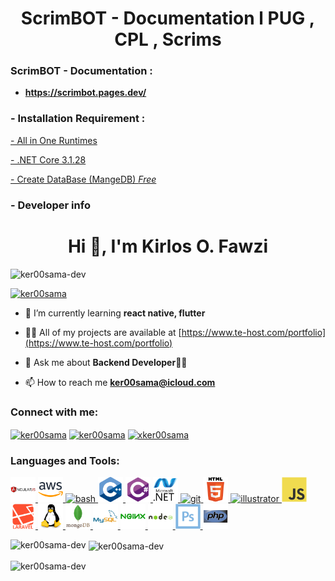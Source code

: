 <h1 align="center">ScrimBOT - Documentation l PUG , CPL , Scrims </h1>

<h3 align="left">ScrimBOT - Documentation :</h3>

- **https://scrimbot.pages.dev/**

<h3 align="left">- Installation Requirement :</h3>

<a href="https://www.computerbase.de/downloads/systemtools/all-in-one-runtimes/">- All in One Runtimes </a>
 
<a href="https://github.com/dotnet/core/blob/main/release-notes/3.1/3.1.28/3.1.28.md?WT.mc_id=dotnet-35129-website">- .NET Core 3.1.28</a>

<a href="https://www.mongodb.com/cloud/atlas/register">- Create DataBase (MangeDB) *Free*</a>

<h3 align="left">- Developer info </h3>

<h1 align="center">Hi 👋, I'm Kirlos O. Fawzi</h1>

<p align="left"> <img src="https://komarev.com/ghpvc/?username=ker00sama-dev&label=Profile%20views&color=0e75b6&style=flat" alt="ker00sama-dev" /> </p>

<p align="left"> <a href="https://twitter.com/ker00sama" target="blank"><img src="https://img.shields.io/twitter/follow/ker00sama?logo=twitter&style=for-the-badge" alt="ker00sama" /></a> </p>

- 🌱 I’m currently learning **react native, flutter**

- 👨‍💻 All of my projects are available at [https://www.te-host.com/portfolio](https://www.te-host.com/portfolio)

- 💬 Ask me about **Backend Developer👨‍💻**

- 📫 How to reach me **ker00sama@icloud.com**

<h3 align="left">Connect with me:</h3>
<p align="left">
<a href="https://twitter.com/ker00sama" target="blank"><img align="center" src="https://raw.githubusercontent.com/rahuldkjain/github-profile-readme-generator/master/src/images/icons/Social/twitter.svg" alt="ker00sama" height="30" width="40" /></a>
<a href="https://fb.com/ker00sama" target="blank"><img align="center" src="https://raw.githubusercontent.com/rahuldkjain/github-profile-readme-generator/master/src/images/icons/Social/facebook.svg" alt="ker00sama" height="30" width="40" /></a>
<a href="https://instagram.com/xker00sama" target="blank"><img align="center" src="https://raw.githubusercontent.com/rahuldkjain/github-profile-readme-generator/master/src/images/icons/Social/instagram.svg" alt="xker00sama" height="30" width="40" /></a>
</p>

<h3 align="left">Languages and Tools:</h3>
<p align="left"> <a href="https://angular.io" target="_blank" rel="noreferrer"> <img src="https://raw.githubusercontent.com/devicons/devicon/master/icons/angularjs/angularjs-original-wordmark.svg" alt="angularjs" width="40" height="40"/> </a> <a href="https://aws.amazon.com" target="_blank" rel="noreferrer"> <img src="https://raw.githubusercontent.com/devicons/devicon/master/icons/amazonwebservices/amazonwebservices-original-wordmark.svg" alt="aws" width="40" height="40"/> </a> <a href="https://www.gnu.org/software/bash/" target="_blank" rel="noreferrer"> <img src="https://www.vectorlogo.zone/logos/gnu_bash/gnu_bash-icon.svg" alt="bash" width="40" height="40"/> </a> <a href="https://www.w3schools.com/cpp/" target="_blank" rel="noreferrer"> <img src="https://raw.githubusercontent.com/devicons/devicon/master/icons/cplusplus/cplusplus-original.svg" alt="cplusplus" width="40" height="40"/> </a> <a href="https://www.w3schools.com/cs/" target="_blank" rel="noreferrer"> <img src="https://raw.githubusercontent.com/devicons/devicon/master/icons/csharp/csharp-original.svg" alt="csharp" width="40" height="40"/> </a> <a href="https://dotnet.microsoft.com/" target="_blank" rel="noreferrer"> <img src="https://raw.githubusercontent.com/devicons/devicon/master/icons/dot-net/dot-net-original-wordmark.svg" alt="dotnet" width="40" height="40"/> </a> <a href="https://git-scm.com/" target="_blank" rel="noreferrer"> <img src="https://www.vectorlogo.zone/logos/git-scm/git-scm-icon.svg" alt="git" width="40" height="40"/> </a> <a href="https://www.w3.org/html/" target="_blank" rel="noreferrer"> <img src="https://raw.githubusercontent.com/devicons/devicon/master/icons/html5/html5-original-wordmark.svg" alt="html5" width="40" height="40"/> </a> <a href="https://www.adobe.com/in/products/illustrator.html" target="_blank" rel="noreferrer"> <img src="https://www.vectorlogo.zone/logos/adobe_illustrator/adobe_illustrator-icon.svg" alt="illustrator" width="40" height="40"/> </a> <a href="https://developer.mozilla.org/en-US/docs/Web/JavaScript" target="_blank" rel="noreferrer"> <img src="https://raw.githubusercontent.com/devicons/devicon/master/icons/javascript/javascript-original.svg" alt="javascript" width="40" height="40"/> </a> <a href="https://laravel.com/" target="_blank" rel="noreferrer"> <img src="https://raw.githubusercontent.com/devicons/devicon/master/icons/laravel/laravel-plain-wordmark.svg" alt="laravel" width="40" height="40"/> </a> <a href="https://www.linux.org/" target="_blank" rel="noreferrer"> <img src="https://raw.githubusercontent.com/devicons/devicon/master/icons/linux/linux-original.svg" alt="linux" width="40" height="40"/> </a> <a href="https://www.mongodb.com/" target="_blank" rel="noreferrer"> <img src="https://raw.githubusercontent.com/devicons/devicon/master/icons/mongodb/mongodb-original-wordmark.svg" alt="mongodb" width="40" height="40"/> </a> <a href="https://www.mysql.com/" target="_blank" rel="noreferrer"> <img src="https://raw.githubusercontent.com/devicons/devicon/master/icons/mysql/mysql-original-wordmark.svg" alt="mysql" width="40" height="40"/> </a> <a href="https://www.nginx.com" target="_blank" rel="noreferrer"> <img src="https://raw.githubusercontent.com/devicons/devicon/master/icons/nginx/nginx-original.svg" alt="nginx" width="40" height="40"/> </a> <a href="https://nodejs.org" target="_blank" rel="noreferrer"> <img src="https://raw.githubusercontent.com/devicons/devicon/master/icons/nodejs/nodejs-original-wordmark.svg" alt="nodejs" width="40" height="40"/> </a> <a href="https://www.photoshop.com/en" target="_blank" rel="noreferrer"> <img src="https://raw.githubusercontent.com/devicons/devicon/master/icons/photoshop/photoshop-line.svg" alt="photoshop" width="40" height="40"/> </a> <a href="https://www.php.net" target="_blank" rel="noreferrer"> <img src="https://raw.githubusercontent.com/devicons/devicon/master/icons/php/php-original.svg" alt="php" width="40" height="40"/> </a> </p>

<p><img align="left" src="https://github-readme-stats.vercel.app/api/top-langs?username=ker00sama-dev&show_icons=true&locale=en&layout=compact" alt="ker00sama-dev" /></p>

<p>&nbsp;<img align="center" src="https://github-readme-stats.vercel.app/api?username=ker00sama-dev&show_icons=true&locale=en" alt="ker00sama-dev" /></p>

<p><img align="center" src="https://github-readme-streak-stats.herokuapp.com/?user=ker00sama-dev&" alt="ker00sama-dev" /></p>

